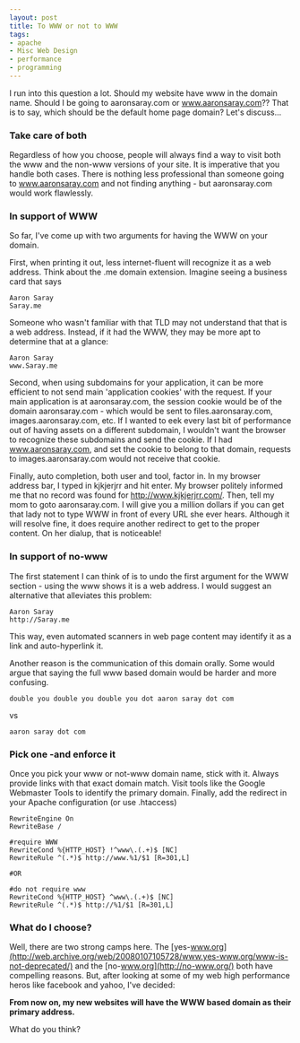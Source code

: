 ```yaml
---
layout: post
title: To WWW or not to WWW
tags:
- apache
- Misc Web Design
- performance
- programming
---
```


I run into this question a lot.  Should my website have www in the domain name.  Should I be going to aaronsaray.com or www.aaronsaray.com??  That is to say, which should be the default home page domain?  Let's discuss...



### Take care of both


Regardless of how you choose, people will always find a way to visit both the www and the non-www versions of your site.  It is imperative that you handle both cases.  There is nothing less professional than someone going to www.aaronsaray.com and not finding anything - but aaronsaray.com would work flawlessly.



### In support of WWW


So far, I've come up with two arguments for having the WWW on your domain.  

First, when printing it out, less internet-fluent will recognize it as a web address.  Think about the .me domain extension.  Imagine seeing a business card that says 


    
    
    Aaron Saray
    Saray.me
    



Someone who wasn't familiar with that TLD may not understand that that is a web address.  Instead, if it had the WWW, they may be more apt to determine that at a glance:


    
    
    Aaron Saray
    www.Saray.me
    



Second, when using subdomains for your application, it can be more efficient to not send main 'application cookies' with the request.  If your main application is at aaronsaray.com, the session cookie would be of the domain aaronsaray.com - which would be sent to files.aaronsaray.com, images.aaronsaray.com, etc.  If I wanted to eek every last bit of performance out of having assets on a different subdomain, I wouldn't want the browser to recognize these subdomains and send the cookie.  If I had www.aaronsaray.com, and set the cookie to belong to that domain, requests to images.aaronsaray.com would not receive that cookie.

Finally, auto completion, both user and tool, factor in.  In my browser address bar, I typed in kjkjerjrr and hit enter.  My browser politely informed me that no record was found for http://www.kjkjerjrr.com/.  Then, tell my mom to goto aaronsaray.com.  I will give you a million dollars if you can get that lady not to type WWW in front of every URL she ever hears.  Although it will resolve fine, it does require another redirect to get to the proper content.  On her dialup, that is noticeable!



### In support of no-www


The first statement I can think of is to undo the first argument for the WWW section - using the www shows it is a web address.  I would suggest an alternative that alleviates this problem:


    
    
    Aaron Saray
    http://Saray.me
    



This way, even automated scanners in web page content may identify it as a link and auto-hyperlink it.

Another reason is the communication of this domain orally.  Some would argue that saying the full www based domain would be harder and more confusing.


    
    
    double you double you double you dot aaron saray dot com
    



vs


    
    
    aaron saray dot com
    





### Pick one -and enforce it


Once you pick your www or not-www domain name, stick with it.  Always provide links with that exact domain match.  Visit tools like the Google Webmaster Tools to identify the primary domain.  Finally, add the redirect in your Apache configuration (or use .htaccess)


    
    
    RewriteEngine On
    RewriteBase /
    
    #require WWW
    RewriteCond %{HTTP_HOST} !^www\.(.+)$ [NC]
    RewriteRule ^(.*)$ http://www.%1/$1 [R=301,L] 
    
    #OR
    
    #do not require www
    RewriteCond %{HTTP_HOST} ^www\.(.+)$ [NC]
    RewriteRule ^(.*)$ http://%1/$1 [R=301,L] 
    





### What do I choose?


Well, there are two strong camps here.  The [yes-www.org](http://web.archive.org/web/20080107105728/www.yes-www.org/www-is-not-deprecated/) and the [no-www.org](http://no-www.org/) both have compelling reasons.  But, after looking at some of my web high performance heros like facebook and yahoo, I've decided:

**From now on, my new websites will have the WWW based domain as their primary address.**

What do you think?
